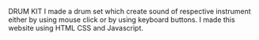 DRUM KIT
I made a drum set which create sound of respective instrument either by using mouse click or by using keyboard buttons.
I made this website using HTML CSS and Javascript.

